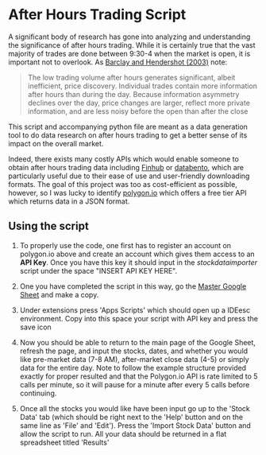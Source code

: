 # After Hours Trading Script
A significant body of research has gone into analyzing and understanding the significance of after hours trading. While it is certainly true that the vast majority of trades are done between 9:30-4 when the market is open, it is important not to overlook. As [Barclay and Hendershot (2003)](https://www.jstor.org/stable/1262737) note:
> The low trading volume after hours generates significant, albeit inefficient, price discovery. Individual trades contain more information after hours than during the day. Because information asymmetry declines over the day, price changes are larger, reflect more private information, and are less noisy before the open than after the close

This script and accompanying python file are meant as a data generation tool to do data research on after hours trading to get a better sense of its impact on the overall market.

Indeed, there exists many costly APIs which would enable someone to obtain after hours trading data including [Finhub](https://finnhub.io/) or [databento](https://databento.com/), which are particularly useful due to their ease of use and user-friendly downloading formats. The goal of this project was too as cost-efficient as possible, however, so I was lucky to identify [polygon.io](https://polygon.io/) which offers a free tier API which returns data in a JSON format.

## Using the script
1. To properly use the code, one first has to register an account on polygon.io above and create an account which gives them access to an **API Key**. Once you have this key it should input in the *stockdataimporter* script under the space "INSERT API KEY HERE".

2. One you have completed the script in this way, go the [Master Google Sheet](https://docs.google.com/spreadsheets/d/1AISbsv-6wl_Yd41V81a2f2ODq3WvCoTBtyZ6yKeb-0I/edit?usp=sharing) and make a copy.

3. Under extensions press 'Apps Scripts' which should open up a IDEesc environment. Copy into this space your script with API key and press the save icon

4. Now you should be able to return to the main page of the Google Sheet, refresh the page, and input the stocks, dates, and whether you would like pre-market data (7-8 AM), after-market close data (4-5) or simply data for the entire day. Note to follow the example structure provided exactly for proper resulted and that the Polygon.io API is rate limited to 5 calls per minute, so it will pause for a minute after every 5 calls before continuing.

5. Once all the stocks you would like have been input go up to the 'Stock Data' tab (which should be right next to the 'Help' button and on the same line as 'File' and 'Edit'). Press the 'Import Stock Data' button and allow the script to run. All your data should be returned in a flat spreadsheet titled 'Results'